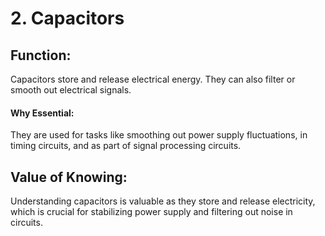 # 2. Capacitors

## Function:

Capacitors store and release electrical energy. They can also filter or smooth out electrical signals.

#### Why Essential:

They are used for tasks like smoothing out power supply fluctuations, in timing circuits, and as part of signal processing circuits.

## Value of Knowing:

Understanding capacitors is valuable as they store and release electricity, which is crucial for stabilizing power supply and filtering out noise in circuits.
